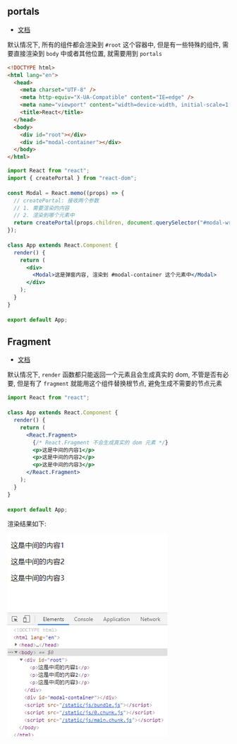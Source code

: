 ## portals

- [文档](https://react.docschina.org/docs/portals.html)

默认情况下, 所有的组件都会渲染到 `#root` 这个容器中, 但是有一些特殊的组件, 需要直接渲染到 `body` 中或者其他位置, 就需要用到 `portals`

```html
<!DOCTYPE html>
<html lang="en">
  <head>
    <meta charset="UTF-8" />
    <meta http-equiv="X-UA-Compatible" content="IE=edge" />
    <meta name="viewport" content="width=device-width, initial-scale=1.0" />
    <title>React</title>
  </head>
  <body>
    <div id="root"></div>
    <div id="modal-container"></div>
  </body>
</html>
```

```jsx
import React from "react";
import { createPortal } from "react-dom";

const Modal = React.memo((props) => {
  // createPortal: 接收两个参数
  // 1. 需要渲染的内容
  // 2. 渲染到哪个元素中
  return createPortal(props.children, document.querySelector("#modal-wrapper"));
});

class App extends React.Component {
  render() {
    return (
      <div>
        <Modal>这是弹窗内容, 渲染到 #modal-container 这个元素中</Modal>
      </div>
    );
  }
}

export default App;
```

## Fragment

- [文档](https://react.docschina.org/docs/fragments.html)

默认情况下, `render` 函数都只能返回一个元素且会生成真实的 dom, 不管是否有必要,
但是有了 `fragment` 就能用这个组件替换根节点, 避免生成不需要的节点元素

```jsx
import React from "react";

class App extends React.Component {
  render() {
    return (
      <React.Fragment>
        {/* React.Fragment 不会生成真实的 dom 元素 */}
        <p>这是中间的内容1</p>
        <p>这是中间的内容2</p>
        <p>这是中间的内容3</p>
      </React.Fragment>
    );
  }
}

export default App;
```

渲染结果如下:

![react-fragment](https://raw.githubusercontent.com/liaohui5/images/main/images/202206131702681.png)
